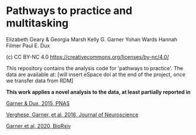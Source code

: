 # Pathways to practice and multitasking

Elizabeth Geary & Georgia Marsh
Kelly G. Garner 
Yohan Wards
Hannah Filmer
Paul E. Dux

(c) CC BY-NC 4.0 https://creativecommons.org/licenses/by-nc/4.0/

This repository contains the analysis code for 'pathways to practice'.
The data are available at: [will insert eSpace doi at the end of the project, once we transfer data from RDM]

__This work applies a novel analysis to the data, at least partially reported in__

[Garner & Dux, 2015, PNAS](https://www-pnas-org.ezproxy.library.uq.edu.au/content/112/46/14372.short)

[Verghese, Garner, et al, 2016, Journal of Neuroscience](https://www.jneurosci.org/content/36/9/2638.short)

[Garner et al, 2020, BioRxiv](https://www.biorxiv.org/content/10.1101/564450v1)